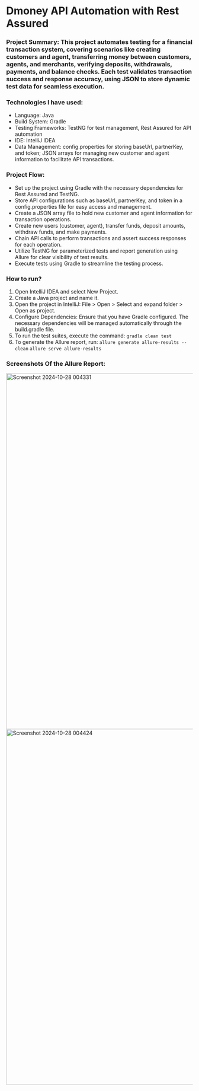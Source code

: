 # Dmoney API Automation with Rest Assured
### Project Summary: This project automates testing for a financial transaction system, covering scenarios like creating customers and agent, transferring money between customers, agents, and merchants, verifying deposits, withdrawals, payments, and balance checks. Each test validates transaction success and response accuracy, using JSON to store dynamic test data for seamless execution.

### Technologies I have used: 
- Language: Java
- Build System: Gradle
- Testing Frameworks: TestNG for test management, Rest Assured for API automation
- IDE: IntelliJ IDEA
- Data Management: config.properties for storing baseUrl, partnerKey, and token; JSON arrays for managing new customer and agent information to facilitate API transactions.
  
### Project Flow:
- Set up the project using Gradle with the necessary dependencies for Rest Assured and TestNG.
- Store API configurations such as baseUrl, partnerKey, and token in a config.properties file for easy access and management.
- Create a JSON array file to hold new customer and agent information for transaction operations.
- Create new users (customer, agent), transfer funds, deposit amounts, withdraw funds, and make payments.
- Chain API calls to perform transactions and assert success responses for each operation.
- Utilize TestNG for parameterized tests and report generation using Allure for clear visibility of test results.
- Execute tests using Gradle to streamline the testing process.

### How to run?
1. Open IntelliJ IDEA and select New Project.
2. Create a Java project and name it.
3. Open the project in IntelliJ: File > Open > Select and expand folder > Open as project.
4. Configure Dependencies: Ensure that you have Gradle configured. The necessary dependencies will be managed automatically through the build.gradle file.
5. To run the test suites, execute the command: ```gradle clean test```
7. To generate the Allure report, run: ```allure generate allure-results --clean```
                                       ```allure serve allure-results```

### Screenshots Of the Allure Report:
<img width="960" alt="Screenshot 2024-10-28 004331" src="https://github.com/user-attachments/assets/de23fc57-5947-42ec-81fb-69b99a359403">
<img width="960" alt="Screenshot 2024-10-28 004424" src="https://github.com/user-attachments/assets/1bba70bf-fa7c-4293-b5ca-653f316192e4">


